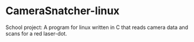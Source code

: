 # CameraSnatcher-linux
School project: A program for linux written in C that reads camera data and scans for a red laser-dot.